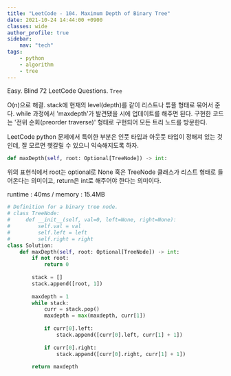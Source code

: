 ```yaml
---
title: "LeetCode - 104. Maximum Depth of Binary Tree"
date: 2021-10-24 14:44:00 +0900
classes: wide
author_profile: true
sidebar:
    nav: "tech"
tags:
    - python
    - algorithm
    - tree
---
```


Easy. Blind 72 LeetCode Questions. `Tree`

O(n)으로 해결. stack에 현재의 level(depth)를 같이 리스트나 튜플 형태로 묶어서 준다. while 과정에서 'maxdepth'가 발견됐을 시에 업데이트를 해주면 된다. 구현한 코드는 '전위 순회(preorder traverse)' 형태로 구현되어 모든 트리 노드를 방문한다.

LeetCode python 문제에서 특이한 부분은 인풋 타입과 아웃풋 타입이 정해져 있는 것인데, 잘 모르면 헷갈릴 수 있으니 익숙해지도록 하자.

```python
def maxDepth(self, root: Optional[TreeNode]) -> int:   
```

위의 표현식에서 root는 optional로 None 혹은 TreeNode 클래스가 리스트 형태로 들어온다는 의미이고, return은 int로 해주어야 한다는 의미이다.

runtime : 40ms / memory : 15.4MB

```python
# Definition for a binary tree node.
# class TreeNode:
#     def __init__(self, val=0, left=None, right=None):
#         self.val = val
#         self.left = left
#         self.right = right
class Solution:
    def maxDepth(self, root: Optional[TreeNode]) -> int:        
        if not root:
            return 0
        
        stack = []
        stack.append([root, 1])
        
        maxdepth = 1
        while stack:
            curr = stack.pop()
            maxdepth = max(maxdepth, curr[1])
            
            if curr[0].left:
                stack.append([curr[0].left, curr[1] + 1])
                
            if curr[0].right:
                stack.append([curr[0].right, curr[1] + 1])
        
        return maxdepth
```